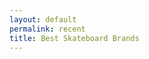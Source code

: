 ```yaml
---
layout: default
permalink: recent
title: Best Skateboard Brands
---
```



<html>
<head>
    <title>Skatepark Cards</title>
    <style>
        /* CSS code */
        .card {
            border: 1px solid #ccc;
            border-radius: 5px;
            margin: 10px;
            padding: 10px;
            box-shadow: 0 4px 8px 0 rgba(0, 0, 0, 0.2);
            background-color: #f9f9f9;
        }
    </style>
</head>
<body>
    <div id="skatepark-cards">
        <!-- Cards will be dynamically added here -->
    </div>
    <script>
//         document.addEventListener("DOMContentLoaded", function () {
//     // Define the request options
//     const requestOptions = {
//         method: 'GET', // Change the method to GET
//         mode: 'no-cors',
//         cache: 'no-cache',
//         credentials: 'include',
//         headers: {
//             "Access-Control-Allow-Credentials": "true",
//             "Access-Control-Allow-Origin": "*",
//         },
//     };
//     // Use the fetch function with the modified request options
//     fetch("http://localhost:8085/api/skatepark/", requestOptions)
//         .then(response => response.json())
//         .then(data => {
//             console.log(data); // Log the fetched data to the console
//         })
// });
document.addEventListener("DOMContentLoaded", function () {
    // Define the request options
    const requestOptions = {
        method: 'GET',
        cache: 'no-cache',
        credentials: 'include',
    };
    // Use the fetch function with the modified request options
    fetch("http://localhost:8085/api/skatepark/", requestOptions)
        .then(response => {
            if (!response.ok) {
                throw new Error('Network response was not ok');
            }
            return response.json();
        })
        .then(data => {
            console.log(data); // Log the fetched data to the console
        })
        .catch(error => {
            console.error('Fetch error:', error);
        });
});
    </script>
</body>
</html>

